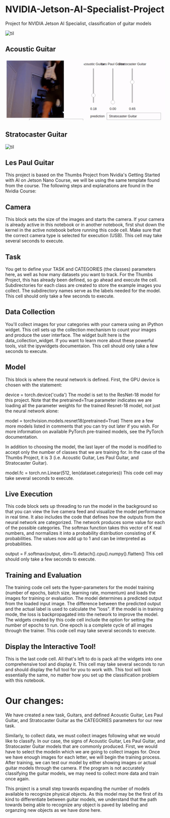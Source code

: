 # NVIDIA-Jetson-AI-Specialist-Project
Project for NVIDIA Jetson AI Specialist, classification of guitar models

![til](https://github.com/CamYench/NVIDIA-Jetson-AI-Specialist-Project/blob/main/Gifs/Acoustic%20Guitar.gif)
## Acoustic Guitar

![til](https://github.com/CamYench/NVIDIA-Jetson-AI-Specialist-Project/blob/main/Strat.gif)
## Stratocaster Guitar

![til](https://github.com/CamYench/NVIDIA-Jetson-AI-Specialist-Project/blob/main/LesPaul.gif)
## Les Paul Guitar


This project is based on the Thumbs Project from Nvidia's Getting Started with AI on Jetson Nano Course, we will be using the same template found from the course. The following steps and explanations are found in the Nvidia Course:

## Camera
This block sets the size of the images and starts the camera. If your camera is already active in this notebook or in another notebook, first shut down the kernel in the active notebook before running this code cell. Make sure that the correct camera type is selected for execution (USB). This cell may take several seconds to execute.

## Task
You get to define your TASK and CATEGORIES (the classes) parameters here, as well as how many datasets you want to track. For the Thumbs Project, this has already been defined, so go ahead and execute the cell. Subdirectories for each class are created to store the example images you collect. The subdirectory names serve as the labels needed for the model. This cell should only take a few seconds to execute.

## Data Collection
You'll collect images for your categories with your camera using an iPython widget. This cell sets up the collection mechanism to count your images and produce the user interface. The widget built here is the data_collection_widget. If you want to learn more about these powerful tools, visit the ipywidgets documentaion. This cell should only take a few seconds to execute.

## Model
This block is where the neural network is defined. First, the GPU device is chosen with the statement:

device = torch.device('cuda') The model is set to the ResNet-18 model for this project. Note that the pretrained=True parameter indicates we are loading all the parameter weights for the trained Resnet-18 model, not just the neural network alone:

model = torchvision.models.resnet18(pretrained=True) There are a few more models listed in comments that you can try out later if you wish. For more information on available PyTorch pre-trained models, see the PyTorch documentation.

In addition to choosing the model, the last layer of the model is modified to accept only the number of classes that we are training for. In the case of the Thumbs Project, it is 3 (i.e. Acoustic Guitar, Les Paul Guitar, and Stratocaster Guitar).

model.fc = torch.nn.Linear(512, len(dataset.categories)) This code cell may take several seconds to execute.

## Live Execution
This code block sets up threading to run the model in the background so that you can view the live camera feed and visualize the model performance in real time. It also includes the code that defines how the outputs from the neural network are categorized. The network produces some value for each of the possible categories. The softmax function takes this vector of K real numbers, and normalizes it into a probability distribution consisting of K probabilities. The values now add up to 1 and can be interpreted as probabilities.

output = F.softmax(output, dim=1).detach().cpu().numpy().flatten() This cell should only take a few seconds to execute.

## Training and Evaluation
The training code cell sets the hyper-parameters for the model training (number of epochs, batch size, learning rate, momentum) and loads the images for training or evaluation. The model determines a predicted output from the loaded input image. The difference between the predicted output and the actual label is used to calculate the "loss". If the model is in training mode, the loss is backpropagated into the network to improve the model. The widgets created by this code cell include the option for setting the number of epochs to run. One epoch is a complete cycle of all images through the trainer. This code cell may take several seconds to execute.

## Display the Interactive Tool!
This is the last code cell. All that's left to do is pack all the widgets into one comprehensive tool and display it. This cell may take several seconds to run and should display the full tool for you to work with. This tool will look essentially the same, no matter how you set up the classification problem with this notebook.

# Our changes:

We have created a new task, Guitars, and defined Acoustic Guitar, Les Paul Guitar, and Stratocaster Guitar as the CATEGORIES parameters for our new task.

Similarly, to collect data, we must collect images following what we would like to classify. In our case, the signs of Acoustic Guitar, Les Paul Guitar, and Stratocaster Guitar models that are commonly produced. First, we would have to select the modelin which we are going to collect images for. Once we have enough images for each letter, we will begin the training process. After training, we can test our model by either showing images or actual guitar models through the camera. If the program is not accurately classifying the guitar models, we may need to collect more data and train once again.

This project is a small step towards expanding the number of models available to recognize physical objects. As this model may be the first of its kind to differentiate between guitar models, we understand that the path towards being able to recognize any object is paved by labeling and organzing new objects as we have done here.
